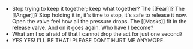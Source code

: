 - Stop trying to keep it together; keep what together? The [[Fear]]? The [[Anger]]? Stop holding it in, it's time to stop, it's safe to release it now. Open the valve feel how all the pressure drops. The [[Masks]] fit in the release valve. And on it goes again. Who have I become?
- What am I so afraid of that I cannot drop the act for just one second?
- YES YES! I'LL BE THAT! PLEASE DON'T HURT ME ANYMORE.
